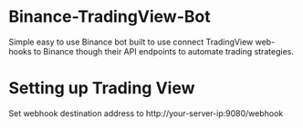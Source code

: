 # Binance-TradingView-Bot
Simple easy to use Binance bot built to use connect TradingView web-hooks to Binance though their API endpoints to automate trading strategies.



# Setting up Trading View
Set webhook destination address to http://your-server-ip:9080/webhook